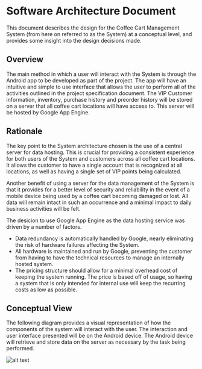# Software Architecture Document


This document describes the design for the Coffee Cart Management System (from here on referred to as the System) at a conceptual level, and provides some insight into the design decisions made.

## Overview

The main method in which a user will interact with the System is through the Android app to be developed as part of the project. The app will have an intuitive and simple to use interface that allows the user to perform all of the activities outlined in the project specification document. The VIP Customer information, inventory, purchase history and preorder history will be stored on a server that all coffee cart locations will have access to. This server will be hosted by Google App Engine.

## Rationale

The key point to the System architecture chosen is the use of a central server for data hosting. This is crucial for providing a consistent experience for both users of the System and customers across all coffee cart locations. It allows the customer to have a single account that is recognized at all locations, as well as having a single set of VIP points being calculated.

Another benefit of using a server for the data management of the System is that it provides for a better level of security and reliability in the event of a mobile device being used by a coffee cart becoming damaged or lost. All data will remain intact in such an occurrence and a minimal impact to daily business activities will be felt.

The desicion to use Google App Engine as the data hosting service was driven by a number of factors.

 - Data redundancy is automatically handled by Google, nearly eliminating the risk of hardware failures affecting the System.
 - All hardware is maintained and run by Google, preventing the customer from having to have the technical resources to manage an internally hosted system.
 - The pricing structure should allow for a minimal overhead cost of keeping the system running. The price is based off of usage, so having a system that is only intended for internal use will keep the recurring costs as low as possible.

## Conceptual View

The following diagram provides a visual representation of how the components of the system will interact with the user. The interaction and user interface presented will be on the Android device. The Android device will retrieve and store data on the server as necessary by the task being performed.

  ![alt text](https://github.com/gt-ud-softeng/cs6300-summer-team04/raw/master/6300Sum14Project2/Deliverable2/SoftwareArchDiagram.gif "Architecture Diagram")

